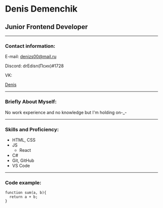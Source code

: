 # Denis Demenchik
## Junior Frontend Developer
*****************
### Contact information:

E-mail: denizs00@mail.ru

Discord: drEdisn(Псих)#1728

VK: 

[Denis](https://vk.com/therisencorpse)
*************
### Briefly About Myself:

No work experience and no knowledge but I'm holding on-_-
************
### Skills and Proficiency:

* HTML, CSS
* JS
    + React
* C#
* Git, GitHub
* VS Code
*******
### Code example:
```
function sum(a, b){
  return a + b;
}
```